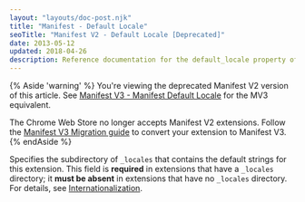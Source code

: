 ```yaml
---
layout: "layouts/doc-post.njk"
title: "Manifest - Default Locale"
seoTitle: "Manifest V2 - Default Locale [Deprecated]"
date: 2013-05-12
updated: 2018-04-26
description: Reference documentation for the default_locale property of manifest.json.
---
```


{% Aside 'warning' %}
You're viewing the deprecated Manifest V2 version of this article. See [Manifest V3 - Manifest Default Locale](/docs/extensions/mv3/manifest/default_locale) for the MV3 equivalent.

The Chrome Web Store no longer accepts Manifest V2 extensions. Follow the [Manifest V3 Migration guide](/docs/extensions/migrating) to convert your extension to Manifest V3.
{% endAside %}

Specifies the subdirectory of `_locales` that contains the default strings for this extension. This
field is **required** in extensions that have a `_locales` directory; it **must be absent** in
extensions that have no `_locales` directory. For details, see [Internationalization][1].

[1]: /docs/extensions/i18n
